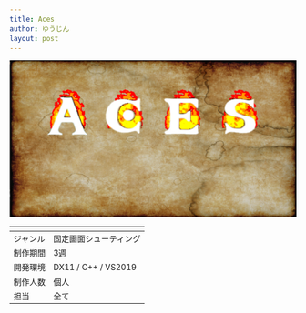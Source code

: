 ```yaml
---
title: Aces
author: ゆうじん
layout: post
---
```


<span class="image right"><img src="assets/images/img/Games/game1.png" alt="" /></span>

<div class="table-wrapper">
  <table>
    <thead>
      <tr>
        <th> </th>
        <th> </th>
      </tr>
    </thead>
    <tbody>
      <tr>
        <td>ジャンル</td>
        <td>固定画面シューティング</td>
      </tr>
      <tr>
        <td>制作期間</td>
        <td>3週</td>
      </tr>
      <tr>
        <td>開発環境</td>
        <td>DX11 / C++ / VS2019</td>
      </tr>
      <tr>
        <td>制作人数</td>
        <td>個人</td>
      </tr>
      <tr>
        <td>担当</td>
        <td>全て</td>
      </tr>
    </tbody>
  </table>
</div>
